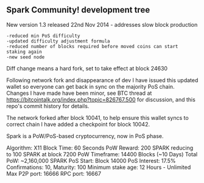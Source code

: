 ## Spark Community! development tree

New version 1.3 released 22nd Nov 2014 - addresses slow block production

	-reduced min PoS difficulty
	-updated difficulty adjustment formula
	-reduced number of blocks required before moved coins can start staking again
	-new seed node

Diff change means a hard fork, set to take effect at block 24630

Following network fork and disappearance of dev I have issued this updated wallet so everyone can get back in sync on the majority PoS chain. Changes I have made have been minor, see BTC thread at https://bitcointalk.org/index.php?topic=826767.500 for discussion, and this repo's commit history for details.

The network forked after block 10041, to help ensure this wallet syncs to correct chain I have added a checkpoint for block 10042.

Spark is a PoW/PoS-based cryptocurrency, now in PoS phase.

Algorithm: X11
Block Time: 60 Seconds
PoW Reward: 200 SPARK reducing to 100 SPARK at block 7200
PoW Timeframe: 14400 Blocks (~10 Days)
Total PoW: ~2,160,000 SPARK
PoS Start: Block 14000
PoS Interest: 17.5%
Confirmations: 10, Maturity: 100
Minimum stake age: 12 Hours - Unlimited Max
P2P port: 16666
RPC port: 16667
